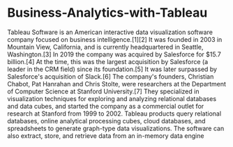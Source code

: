 # Business-Analytics-with-Tableau
Tableau Software is an American interactive data visualization software company focused on business intelligence.[1][2] It was founded in 2003 in Mountain View, California, and is currently headquartered in Seattle, Washington.[3] In 2019 the company was acquired by Salesforce for $15.7 billion.[4] At the time, this was the largest acquisition by Salesforce (a leader in the CRM field) since its foundation.[5] It was later surpassed by Salesforce's acquisition of Slack.[6]  The company's founders, Christian Chabot, Pat Hanrahan and Chris Stolte, were researchers at the Department of Computer Science at Stanford University.[7] They specialized in visualization techniques for exploring and analyzing relational databases and data cubes, and started the company as a commercial outlet for research at Stanford from 1999 to 2002.  Tableau products query relational databases, online analytical processing cubes, cloud databases, and spreadsheets to generate graph-type data visualizations. The software can also extract, store, and retrieve data from an in-memory data engine
